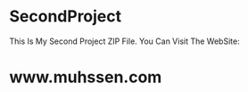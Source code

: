# SecondProject
This Is My Second Project ZIP File.
You Can Visit The WebSite:
<h1>www.muhssen.com</h1>
